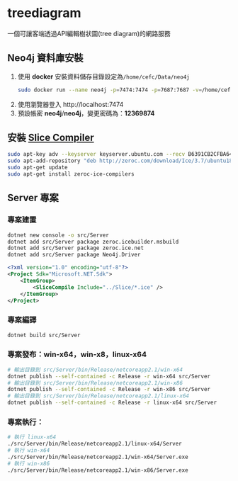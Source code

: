 # treediagram

一個可讓客端透過API編輯樹狀圖(tree diagram)的網路服務

## Neo4j 資料庫安裝

1. 使用 **docker** 安裝資料儲存目錄設定為`/home/cefc/Data/neo4j`
    ```sh
    sudo docker run --name neo4j -p=7474:7474 -p=7687:7687 -v=/home/cefc/Data/neo4j:/data -d neo4j
    ```
1. 使用瀏覽器登入 http://localhost:7474
1. 預設帳密 **neo4j**/**neo4j**，變更密碼為：**12369874**

## 安裝 [Slice Compiler](https://zeroc.com/downloads/ice#dotnet-core)

```sh
sudo apt-key adv --keyserver keyserver.ubuntu.com --recv B6391CB2CFBA643D
sudo apt-add-repository "deb http://zeroc.com/download/Ice/3.7/ubuntu18.04 stable main"
sudo apt-get update
sudo apt-get install zeroc-ice-compilers
```


## Server 專案

### 專案建置

```sh
dotnet new console -o src/Server
dotnet add src/Server package zeroc.icebuilder.msbuild
dotnet add src/Server package zeroc.ice.net
dotnet add src/Server package Neo4j.Driver
```

```xml
<?xml version="1.0" encoding="utf-8"?>
<Project Sdk="Microsoft.NET.Sdk">
    <ItemGroup>
        <SliceCompile Include="../Slice/*.ice" />
    </ItemGroup>
</Project>
```

### 專案編譯

```sh
dotnet build src/Server
```

### 專案發布：win-x64，win-x8，linux-x64

```sh
# 輸出目錄到 src/Server/bin/Release/netcoreapp2.1/win-x64
dotnet publish --self-contained -c Release -r win-x64 src/Server
# 輸出目錄到 src/Server/bin/Release/netcoreapp2.1/win-x86
dotnet publish --self-contained -c Release -r win-x86 src/Server
# 輸出目錄到 src/Server/bin/Release/netcoreapp2.1/linux-x64
dotnet publish --self-contained -c Release -r linux-x64 src/Server
```

### 專案執行：

```sh
# 執行 linux-x64
./src/Server/bin/Release/netcoreapp2.1/linux-x64/Server
# 執行 win-x64
./src/Server/bin/Release/netcoreapp2.1/win-x64/Server.exe
# 執行 win-x86
./src/Server/bin/Release/netcoreapp2.1/win-x86/Server.exe
```